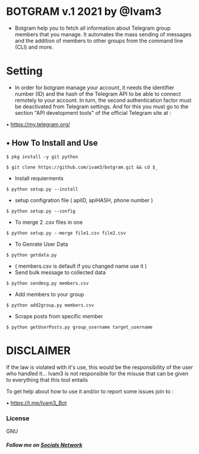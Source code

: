 # BOTGRAM v.1 2021 by @Ivam3

- Botgram help you to fetch all information about Telegram group members that you manage. It automates the mass sending of messages and the addition of members to other groups from the command line (CLI) and more.

# Setting

- In order for botgram manage your account, it needs the identifier number (ID) and the hash of the Telegram API to be able to connect remotely to your account. In turn, the second authentication factor must be deactivated from Telegram settings. And for this you must go to the section "API development tools" of the official Telegram site at :

• https://my.telegram.org/

## • How To Install and Use

`$ pkg install -y git python`

`$ git clone https://github.com/ivam3/botgram.git && cd $_`

* Install requierments

`$ python setup.py --install`

* setup configration file ( apiID, apiHASH, phone number )

`$ python setup.py --config`

* To merge 2 .csv files in one 

`$ python setup.py --merge file1.csv file2.csv`

* To Genrate User Data

`$ python getdata.py`

* ( members.csv is default if you changed name use it )
* Send bulk message to collected data 

`$ python sendmsg.py members.csv`

* Add members to your group

`$ python add2group.py members.csv`

* Scrape posts from specific member

`$ python getUserPosts.py group_username target_username`

# DISCLAIMER
If the law is violated with it's use, this would be the responsibility of the user who handled it...
Ivam3 is not responsible for the misuse that can be given to everything that this tool entails

To get help about how to use it and/or to report some issues join to :

 • https://t.me/Ivam3_Bot

### License

GNU

##### Follow me on [Socials Network](https://link.space/@ivam3)
